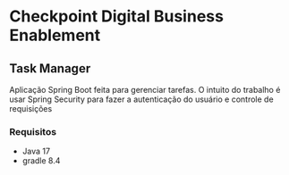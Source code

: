# Checkpoint Digital Business Enablement
## Task Manager
Aplicação Spring Boot feita para gerenciar tarefas. O intuito do trabalho é usar Spring Security para fazer a autenticação do usuário e controle de requisições
### Requisitos
- Java 17
- gradle 8.4
